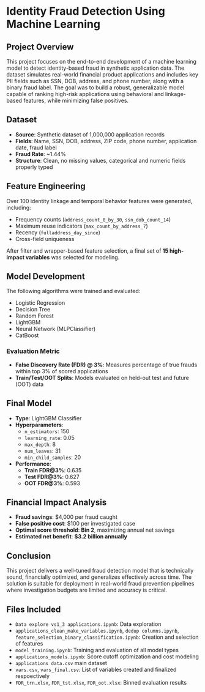 # Identity Fraud Detection Using Machine Learning

## Project Overview

This project focuses on the end-to-end development of a machine learning model to detect identity-based fraud in synthetic application data. The dataset simulates real-world financial product applications and includes key PII fields such as SSN, DOB, address, and phone number, along with a binary fraud label. The goal was to build a robust, generalizable model capable of ranking high-risk applications using behavioral and linkage-based features, while minimizing false positives.

## Dataset

- **Source**: Synthetic dataset of 1,000,000 application records
- **Fields**: Name, SSN, DOB, address, ZIP code, phone number, application date, fraud label
- **Fraud Rate**: ~1.44%
- **Structure**: Clean, no missing values, categorical and numeric fields properly typed

## Feature Engineering

Over 100 identity linkage and temporal behavior features were generated, including:
- Frequency counts (`address_count_0_by_30`, `ssn_dob_count_14`)
- Maximum reuse indicators (`max_count_by_address_7`)
- Recency (`fulladdress_day_since`)
- Cross-field uniqueness

After filter and wrapper-based feature selection, a final set of **15 high-impact variables** was selected for modeling.

## Model Development

The following algorithms were trained and evaluated:
- Logistic Regression
- Decision Tree
- Random Forest
- LightGBM
- Neural Network (MLPClassifier)
- CatBoost

### Evaluation Metric
- **False Discovery Rate (FDR) @ 3%**: Measures percentage of true frauds within top 3% of scored applications
- **Train/Test/OOT Splits**: Models evaluated on held-out test and future (OOT) data

## Final Model

- **Type**: LightGBM Classifier
- **Hyperparameters**:
  - `n_estimators`: 150
  - `learning_rate`: 0.05
  - `max_depth`: 8
  - `num_leaves`: 31
  - `min_child_samples`: 20
- **Performance**:
  - **Train FDR@3%**: 0.635
  - **Test FDR@3%**: 0.627
  - **OOT FDR@3%**: 0.593

## Financial Impact Analysis

- **Fraud savings**: $4,000 per fraud caught
- **False positive cost**: $100 per investigated case
- **Optimal score threshold**: **Bin 2**, maximizing annual net savings
- **Estimated net benefit**: **$3.2 billion annually**

## Conclusion

This project delivers a well-tuned fraud detection model that is technically sound, financially optimized, and generalizes effectively across time. The solution is suitable for deployment in real-world fraud prevention pipelines where investigation budgets are limited and accuracy is critical.

## Files Included

- `Data explore vs1_3 applications.ipynb`: Data exploration
- `applications_clean_make_variables.ipynb`, `dedup columns.ipynb`, `feature_selection_binary_classification.ipynb`: Creation and selection of features
- `model_training.ipynb`: Training and evaluation of all model types
- `applications_models.ipynb`: Score cutoff optimization and cost modeling
- `applications data.csv` main dataset
- `vars.csv`, `vars_final.csv`: List of variables created and finalized respoectively
- `FDR_trn.xlsx`, `FDR_tst.xlsx`, `FDR_oot.xlsx`: Binned evaluation results


